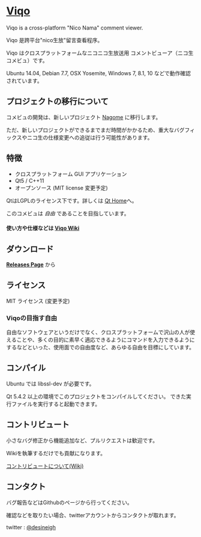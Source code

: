 # [Viqo](https://github.com/diginatu/Viqo/wiki)

Viqo is a cross-platform "Nico Nama" comment viewer.

Viqo 是跨平台"nico生放"留言查看程序。

Viqo はクロスプラットフォームなニコニコ生放送用 コメントビューア（ニコ生 コメビュ）です。

Ubuntu 14.04, Debian 7.7, OSX Yosemite, Windows 7, 8.1, 10 などで動作確認されています。


プロジェクトの移行について
--------------------------

コメビュの開発は、新しいプロジェクト [Nagome](https://github.com/diginatu/Nagome) に移行します。

ただ、新しいプロジェクトができるまでまだ時間がかかるため、重大なバグフィックスやニコ生の仕様変更への追従は行う可能性があります。


特徴
----

* クロスプラットフォーム GUI アプリケーション
* Qt5 / C++11
* オープンソース (MIT license 変更予定)

QtはLGPLのライセンス下です。詳しくは [Qt Home](http://www.qt.io/)へ。

このコメビュは *自由* であることを目指しています。

#### 使い方や仕様などは [Viqo Wiki](https://github.com/diginatu/Viqo/wiki)


ダウンロード
------------

[**Releases Page**](https://github.com/diginatu/Viqo/releases) から

ライセンス
----------

MIT ライセンス (変更予定)

### Viqoの目指す自由
 自由なソフトウェアというだけでなく、クロスプラットフォームで沢山の人が使えることや、多くの目的に素早く適応できるようにコマンドを入力できるようにするなどといった、使用面での自由度など、あらゆる自由を目標にしています。


コンパイル
----------

Ubuntu では libssl-dev が必要です。

Qt 5.4.2 以上の環境でこのプロジェクトをコンパイルしてください。
できた実行ファイルを実行すると起動できます。

コントリビュート
----------------

小さなバグ修正から機能追加など、プルリクエストは歓迎です。

Wikiを執筆するだけでも貢献になります。

[コントリビュートについて(Wiki)](https://github.com/diginatu/Viqo/wiki/%E3%82%B3%E3%83%B3%E3%83%88%E3%83%AA%E3%83%93%E3%83%A5%E3%83%BC%E3%83%88)

コンタクト
---------

バグ報告などはGithubのページから行ってください。

確認などを取りたい場合、twitterアカウントからコンタクトが取れます。

twitter : [@desineigh](https://twitter.com/desineigh)


